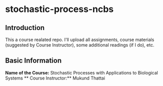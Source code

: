 # stochastic-process-ncbs
## Introduction
This a course realated repo. I'll upload all assignments, course materials (suggested by Course Instructor), some additional readings (if I do), etc. 
## Basic Information
**Name of the Course:** Stochastic Processes with Applications to Biological Systems
** Course Instructor:** Mukund Thattai
